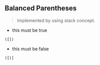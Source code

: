 ## Balanced Parentheses ##

> Implemented by using stack concept.

* this must be true
```
([])
```


* this must be false
```
([)]
```

